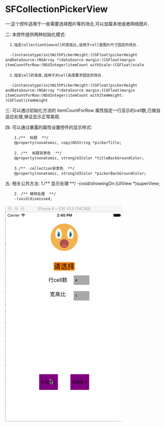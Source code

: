 # SFCollectionPickerView

一:这个控件适用于一些需要选择图片等的场合,可以加载本地或者网络图片.

二: 本控件提供两种初始化模式:

      1.指定collectionViewcell的宽高比,适用于cell里图片尺寸固定的场合.
      
      -(instancetype)initWithPickerHeight:(CGFloat)pickerHeight andDataSource:(NSArray *)dataSource margin:(CGFloat)margin itemCountForRow:(NSUInteger)itemCount withScale:(CGFloat)scale

      2.指定cell的高度,适用于对cell高度要求固定的场合.
      
      -(instancetype)initWithPickerHeight:(CGFloat)pickerHeight andDataSource:(NSArray *)dataSource margin:(CGFloat)margin itemCountForRow:(NSUInteger)itemCount withItemHeight:(CGFloat)itemHeight
      
      
三: 可以通过初始化方法的 itemCountForRow 属性指定一行显示的cell数,已做自适应处理,保证显示正常美观.

四: 可以通过暴露的属性设置控件的显示样式:
   
        1./**  标题  **/
        @property(nonatomic, copy)NSString *pickerTitle;
        
        2. /**  标题背景色  **/
        @property(nonatomic, strong)UIColor *titleBackGroundColor;
        
        3./**  collection背景色  **/
        @property(nonatomic, strong)UIColor *pickerBackGroundColor;
        
        
 五: 相关公共方法:
        1./**  显示处理  **/
        -(void)showingOn:(UIView *)superView;
        
        2. /** 移除处理  **/
        -(void)dismissed;
        
        
![img](https://github.com/cage1992/SFCollectionPickerView/blob/master/collectionPickerView.gif)
        
